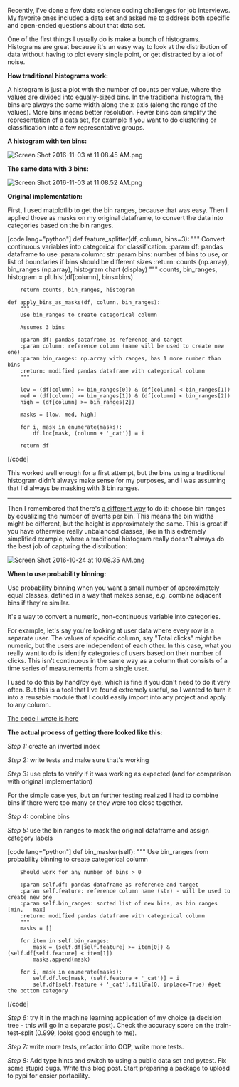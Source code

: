 Recently, I've done a few data science coding challenges for job interviews. My favorite ones included a data set and asked me to address both specific and open-ended questions about that data set. 

One of the first things I usually do is make a bunch of histograms. Histograms are great because it's an easy way to look at the distribution of data without having to plot every single point, or get distracted by a lot of noise. 

**How traditional histograms work:** 

A histogram is just a plot with the number of counts per value, where the values are divided into equally-sized bins. In the traditional histogram, the bins are always the same width along the x-axis (along the range of the values). More bins means better resolution. Fewer bins can simplify the representation of a data set, for example if you want to do clustering or classification into a few representative groups. 

**A histogram with ten bins:**

![Screen Shot 2016-11-03 at 11.08.45 AM.png](/site_media/media/2bbce00ca1f11.png)

**The same data with 3 bins:**

![Screen Shot 2016-11-03 at 11.08.52 AM.png](/site_media/media/31efd826a1f11.png)

**Original implementation:** 

First, I used matplotlib to get the bin ranges, because that was easy. Then I applied those as masks on my original dataframe, to convert the data into categories based on the bin ranges. 

[code lang="python"]
    def feature_splitter(df, column, bins=3):
        """
        Convert continuous variables into categorical for classification.
        :param df: pandas dataframe to use
        :param column: str
        :param bins: number of bins to use, or list of boundaries if bins should be different sizes
        :return: counts (np.array), bin_ranges (np.array), histogram chart (display)
        """
        counts, bin_ranges, histogram = plt.hist(df[column], bins=bins)

        return counts, bin_ranges, histogram

    def apply_bins_as_masks(df, column, bin_ranges):
        """
        Use bin_ranges to create categorical column

        Assumes 3 bins

        :param df: pandas dataframe as reference and target
        :param column: reference column (name will be used to create new one)
        :param bin_ranges: np.array with ranges, has 1 more number than bins
        :return: modified pandas dataframe with categorical column
        """

        low = (df[column] >= bin_ranges[0]) & (df[column] < bin_ranges[1])
        med = (df[column] >= bin_ranges[1]) & (df[column] < bin_ranges[2])
        high = (df[column] >= bin_ranges[2])

        masks = [low, med, high]

        for i, mask in enumerate(masks):
            df.loc[mask, (column + '_cat')] = i

        return df

[/code]

This worked well enough for a first attempt, but the bins using a traditional histogram didn't always make sense for my purposes, and I was assuming that I'd always be masking with 3 bin ranges. 
 


----------


Then I remembered that there's [a different way][1] to do it: choose bin ranges by equalizing the number of events per bin. This means the bin widths might be different, but the height is approximately the same. This is great if you have otherwise really unbalanced classes, like in this extremely simplified example, where a traditional histogram really doesn't always do the best job of capturing the distribution: 

![Screen Shot 2016-10-24 at 10.08.35 AM.png](/site_media/media/353f269ca2201.png)

**When to use probability binning:** 

Use probability binning when you want a small number of approximately equal classes, defined in a way that makes sense, e.g. combine adjacent bins if they're similar. 

It's a way to convert a numeric, non-continuous variable into categories. 

For example, let's say you're looking at user data where every row is a separate user. The values of specific column, say "Total clicks" might be numeric, but the users are independent of each other. In this case, what you really want to do is identify categories of users based on their number of clicks. This isn't continuous in the same way as a column that consists of a time series of measurements from a single user. 

I used to do this by hand/by eye, which is fine if you don't need to do it very often. But this is a tool that I've found extremely useful, so I wanted to turn it into a reusable module that I could easily import into any project and apply to any column. 

[The code I wrote is here][2]

**The actual process of getting there looked like this:** 

*Step 1:* create an inverted index

*Step 2:* write tests and make sure that's working

*Step 3:* use plots to verify if it was working as expected (and for comparison with original implementation)

For the simple case yes, but on further testing realized I had to combine bins if there were too many or they were too close together.

*Step 4:* combine bins 

*Step 5:* use the bin ranges to mask the original dataframe and assign category labels

[code lang="python"]
    def bin_masker(self):
        """
        Use bin_ranges from probability binning to create categorical column

        Should work for any number of bins > 0

        :param self.df: pandas dataframe as reference and target
        :param self.feature: reference column name (str) - will be used to create new one
        :param self.bin_ranges: sorted list of new bins, as bin ranges [min,   max]
        :return: modified pandas dataframe with categorical column
        """
        masks = []

        for item in self.bin_ranges:
            mask = (self.df[self.feature] >= item[0]) & (self.df[self.feature] < item[1])
            masks.append(mask)

        for i, mask in enumerate(masks):
            self.df.loc[mask, (self.feature + '_cat')] = i
            self.df[self.feature + '_cat'].fillna(0, inplace=True) #get the bottom category
[/code]

*Step 6:* try it in the machine learning application of my choice (a decision tree - this will go in a separate post). Check the accuracy score on the train-test-split (0.999, looks good enough to me). 
 
*Step 7:* write more tests, refactor into OOP, write more tests. 

*Step 8:* Add type hints and switch to using a public data set and pytest. Fix some stupid bugs. Write this blog post. Start preparing a package to upload to pypi for easier portability. 





  [1]: http://onlinelibrary.wiley.com/doi/10.1002/1097-0320(20010901)45:1%3C37::AID-CYTO1142%3E3.0.CO;2-E/full
  [2]: https://github.com/szeitlin/probability_binning/blob/master/probabinerator.py
